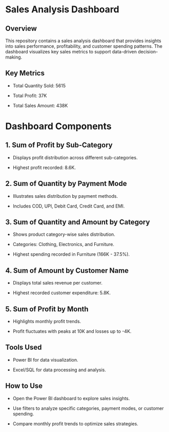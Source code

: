 # Sales Analysis Dashboard

## Overview

This repository contains a sales analysis dashboard that provides insights into sales performance, profitability, and customer spending patterns. The dashboard visualizes key sales metrics to support data-driven decision-making.

## Key Metrics

- Total Quantity Sold: 5615

- Total Profit: 37K

- Total Sales Amount: 438K

# Dashboard Components

## 1. Sum of Profit by Sub-Category

- Displays profit distribution across different sub-categories.

- Highest profit recorded: 8.6K.

## 2. Sum of Quantity by Payment Mode

- Illustrates sales distribution by payment methods.

- Includes COD, UPI, Debit Card, Credit Card, and EMI.

## 3. Sum of Quantity and Amount by Category

- Shows product category-wise sales distribution.

- Categories: Clothing, Electronics, and Furniture.

- Highest spending recorded in Furniture (166K - 37.5%).

## 4. Sum of Amount by Customer Name

- Displays total sales revenue per customer.

- Highest recorded customer expenditure: 5.8K.

## 5. Sum of Profit by Month

- Highlights monthly profit trends.

- Profit fluctuates with peaks at 10K and losses up to -4K.

## Tools Used

- Power BI for data visualization.

- Excel/SQL for data processing and analysis.

## How to Use

- Open the Power BI dashboard to explore sales insights.

- Use filters to analyze specific categories, payment modes, or customer spending.

- Compare monthly profit trends to optimize sales strategies.
